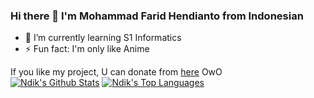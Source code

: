 ### Hi there 👋 I'm Mohammad Farid Hendianto from Indonesian

<!--
**IRedDragonICY/IRedDragonICY** is a ✨ _special_ ✨ repository because its `README.md` (this file) appears on your GitHub profile.

Here are some ideas to get you started:


- 👯 I’m looking to collaborate on ...
- 🤔 I’m looking for help with ...
- 💬 Ask me about ...
- 📫 How to reach me: ...
- 😄 Pronouns: ...

-->
- 🌱 I’m currently learning S1 Informatics
- ⚡ Fun fact: I'm only like Anime

If you like my project, U can donate from [here](https://saweria.co/Ndikk) OwO
<br/>
    <a href="https://github.com/IRedDragonICY/github-readme-stats"><img alt="Ndik's Github Stats" src="https://github-readme-stats.vercel.app/api?username=IRedDragonICY&show_icons=true&count_private=true&theme=react&hide_border=true&bg_color=0D1117" /></a>
      <a href="https://github.com/IRedDragonICY/github-readme-stats"><img alt="Ndik's Top Languages" src="https://github-readme-stats.vercel.app/api/top-langs/?username=IRedDragonICY&langs_count=8&count_private=true&layout=compact&theme=react&hide_border=true&bg_color=0D1117" /></a>
